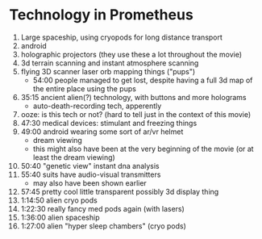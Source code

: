 # Technology in Prometheus

  1. Large spaceship, using cryopods for long distance transport
  2. android
  3. holographic projectors (they use these a lot throughout the movie)
  4. 3d terrain scanning and instant atmosphere scanning
  5. flying 3D scanner laser orb mapping things ("pups")
      * 54:00 people managed to get lost, despite having a full 3d map of the entire place using the pups
  6. 35:15 ancient alien(?) technology, with buttons and more holograms
      * auto-death-recording tech, apperently
  7. ooze: is this tech or not? (hard to tell just in the context of this movie)
  8. 47:30 medical devices: stimulant and freezing things
  9. 49:00 android wearing some sort of ar/vr helmet
      * dream viewing
      * this might also have been at the very beginning of the movie (or at least the dream viewing)
  10. 50:40 "genetic view" instant dna analysis
  11. 55:40 suits have audio-visual transmitters
      * may also have been shown earlier
  12. 57:45 pretty cool little transparent possibly 3d display thing
  13. 1:14:50 alien cryo pods
  14. 1:22:30 really fancy med pods again (with lasers)
  15. 1:36:00 alien spaceship
  16. 1:27:00 alien "hyper sleep chambers" (cryo pods)
